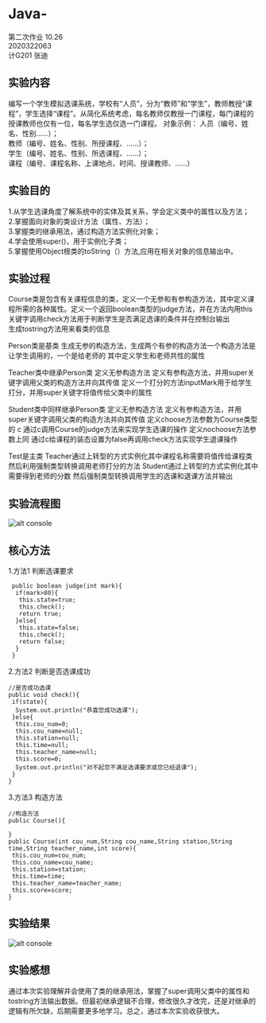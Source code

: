 # Java-
第二次作业 10.26  
2020322063  
计G201 张迪  

## 实验内容  
  编写一个学生模拟选课系统，学校有“人员”，分为“教师”和“学生”，教师教授“课程”，学生选择“课程”。从简化系统考虑，每名教师仅教授一门课程，每门课程的授课教师也仅有一位，每名学生选仅选一门课程。
对象示例：	人员（编号、姓名、性别……）；  
教师（编号、姓名、性别、所授课程、……）；  
学生（编号、姓名、性别、所选课程、……）；  
课程（编号、课程名称、上课地点、时间、授课教师、……）
## 实验目的  
1.从学生选课角度了解系统中的实体及其关系，学会定义类中的属性以及方法；  
2.掌握面向对象的类设计方法（属性、方法）；  
3.掌握类的继承用法，通过构造方法实例化对象；  
4.学会使用super()，用于实例化子类；  
5.掌握使用Object根类的toString（）方法,应用在相关对象的信息输出中。
## 实验过程  
Course类是包含有关课程信息的类，定义一个无参和有参构造方法，其中定义课程所需的各种属性。定义一个返回boolean类型的judge方法，并在方法内用this关键字调用check方法用于判断学生是否满足选课的条件并在控制台输出  
生成tostring方法用来看类的信息

Person类是基类
生成无参的构造方法，生成两个有参的构造方法一个构造方法是让学生调用的，一个是给老师的
其中定义学生和老师共性的属性

Teacher类中继承Person类
定义无参构造方法
定义有参构造方法，并用super关键字调用父类的构造方法并向其传值
定义一个打分的方法inputMark用于给学生打分，并用super关键字将值传给父类中的属性

Student类中同样继承Person类
定义无参构造方法
定义有参构造方法，并用super关键字调用父类的构造方法并向其传值
定义choose方法参数为Course类型的 c
通过c调用Course的judge方法来实现学生选课的操作
定义nochoose方法参数上同
通过c给课程的装态设置为false再调用check方法实现学生退课操作

Test是主类
Teacher通过上转型的方式实例化其中课程名称需要将值传给课程类
然后利用强制类型转换调用老师打分的方法
Student通过上转型的方式实例化其中需要得到老师的分数
然后强制类型转换调用学生的选课和退课方法并输出

## 实验流程图
![alt console](https://m.qpic.cn/psc?/V50ini880vFPiW2LYxFK2RoQRD3UEErn/bqQfVz5yrrGYSXMvKr.cqRvTvb*WW0EHqJ8PifOJBPpIUvta8pwZCTwwAagu9uWVnWW6Yl6v.fq1m9mnghI5DrVojKJiQbeVxvlN5hCBZV0!/b&bo=BgSGAgAAAAADB6Q!&rf=viewer_4)
## 核心方法
1.方法1 判断选课要求
```
 public boolean judge(int mark){
  if(mark>80){
   this.state=true;
   this.check();
   return true;
  }else{
   this.state=false;
   this.check();
   return false;
  }
 }
 ```
 2.方法2 判断是否选课成功
 ```
 //是否成功选课
 public void check(){
  if(state){
   System.out.println("恭喜您成功选课");
  }else{
   this.cou_num=0;
   this.cou_name=null;
   this.station=null;
   this.time=null;
   this.teacher_name=null;
   this.score=0;
   System.out.println("对不起您不满足选课要求或您已经退课");
  }
 }
 ```
 3.方法3 构造方法
 ```
 //构造方法
 public Course(){
  
 }
 public Course(int cou_num,String cou_name,String station,String time,String teacher_name,int score){
  this.cou_num=cou_num;
  this.cou_name=cou_name;
  this.station=station;
  this.time=time;
  this.teacher_name=teacher_name;
  this.score=score;
 }
 ```

## 实验结果 
![alt console](https://m.qpic.cn/psc?/V50ini880vFPiW2LYxFK2RoQRD3UEErn/bqQfVz5yrrGYSXMvKr.cqdtOrK8CiQ1q7jVmA2XN9FBGG.r4LzZb7Q0hh1UkeZFtZt5f3WZ1QVvEGewzGz6DbIQoNr06Xr40sFnrULbfil4!/b&bo=bwTOAAAAAAADB4c!&rf=viewer_4)
## 实验感想
通过本次实验理解并会使用了类的继承用法，掌握了super调用父类中的属性和tostring方法输出数据。但最初继承逻辑不合理，修改很久才改完，还是对继承的逻辑有所欠缺，后期需要更多地学习。总之，通过本次实验收获很大。
